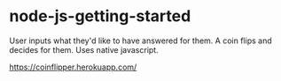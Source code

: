 # node-js-getting-started

User inputs what they'd like to have answered for them. A coin flips and decides for them. Uses native javascript.

https://coinflipper.herokuapp.com/
